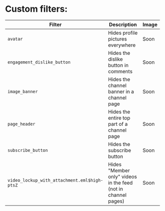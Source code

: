 # Custom filters: 

| Filter       | Description       | Image |
|---------|-------------------|-------|
| `avatar` | Hides profile pictures everywhere | Soon |
| `engagement_dislike_button`  | Hides the dislike button in comments  | Soon |
| `image_banner`  | Hides the channel banner in a channel page | Soon |
| `page_header`  | Hides the entire top part of a channel page | Soon |
| `subscribe_button`  | Hides the subscribe button  |Soon|
| `video_lockup_with_attachment.eml$high-ptsZ`  | Hides "Member only" videos in the feed (not in channel pages)| Soon |
